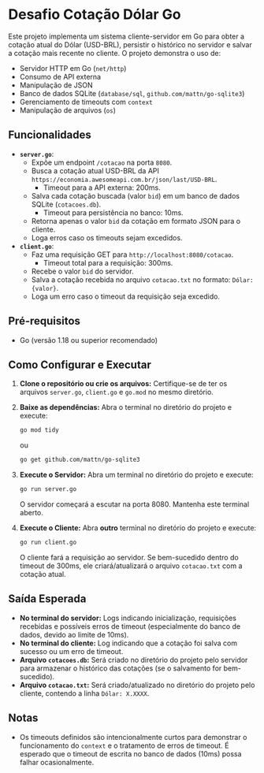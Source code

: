 # Desafio Cotação Dólar Go

Este projeto implementa um sistema cliente-servidor em Go para obter a cotação atual do Dólar (USD-BRL), persistir o histórico no servidor e salvar a cotação mais recente no cliente. O projeto demonstra o uso de:

*   Servidor HTTP em Go (`net/http`)
*   Consumo de API externa
*   Manipulação de JSON
*   Banco de dados SQLite (`database/sql`, `github.com/mattn/go-sqlite3`)
*   Gerenciamento de timeouts com `context`
*   Manipulação de arquivos (`os`)

## Funcionalidades

*   **`server.go`**:
    *   Expõe um endpoint `/cotacao` na porta `8080`.
    *   Busca a cotação atual USD-BRL da API `https://economia.awesomeapi.com.br/json/last/USD-BRL`.
        *   Timeout para a API externa: 200ms.
    *   Salva cada cotação buscada (valor `bid`) em um banco de dados SQLite (`cotacoes.db`).
        *   Timeout para persistência no banco: 10ms.
    *   Retorna apenas o valor `bid` da cotação em formato JSON para o cliente.
    *   Loga erros caso os timeouts sejam excedidos.
*   **`client.go`**:
    *   Faz uma requisição GET para `http://localhost:8080/cotacao`.
        *   Timeout total para a requisição: 300ms.
    *   Recebe o valor `bid` do servidor.
    *   Salva a cotação recebida no arquivo `cotacao.txt` no formato: `Dólar: {valor}`.
    *   Loga um erro caso o timeout da requisição seja excedido.

## Pré-requisitos

*   Go (versão 1.18 ou superior recomendado)

## Como Configurar e Executar

1.  **Clone o repositório ou crie os arquivos:**
    Certifique-se de ter os arquivos `server.go`, `client.go` e `go.mod` no mesmo diretório.

2.  **Baixe as dependências:**
    Abra o terminal no diretório do projeto e execute:
    ```bash
    go mod tidy
    ```
    ou
    ```bash
    go get github.com/mattn/go-sqlite3
    ```

3.  **Execute o Servidor:**
    Abra um terminal no diretório do projeto e execute:
    ```bash
    go run server.go
    ```
    O servidor começará a escutar na porta 8080. Mantenha este terminal aberto.

4.  **Execute o Cliente:**
    Abra **outro** terminal no diretório do projeto e execute:
    ```bash
    go run client.go
    ```
    O cliente fará a requisição ao servidor. Se bem-sucedido dentro do timeout de 300ms, ele criará/atualizará o arquivo `cotacao.txt` com a cotação atual.

## Saída Esperada

*   **No terminal do servidor:** Logs indicando inicialização, requisições recebidas e possíveis erros de timeout (especialmente do banco de dados, devido ao limite de 10ms).
*   **No terminal do cliente:** Log indicando que a cotação foi salva com sucesso ou um erro de timeout.
*   **Arquivo `cotacoes.db`:** Será criado no diretório do projeto pelo servidor para armazenar o histórico das cotações (se o salvamento for bem-sucedido).
*   **Arquivo `cotacao.txt`:** Será criado/atualizado no diretório do projeto pelo cliente, contendo a linha `Dólar: X.XXXX`.

## Notas

*   Os timeouts definidos são intencionalmente curtos para demonstrar o funcionamento do `context` e o tratamento de erros de timeout. É esperado que o timeout de escrita no banco de dados (10ms) possa falhar ocasionalmente.
